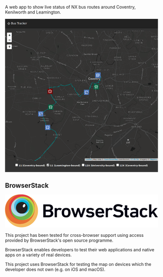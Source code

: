 A web app to show live status of NX bus routes around Coventry, Kenilworth and Leamington.

![Screenshot](screenshot.png)

BrowserStack
------------

[![BrowserStack logo](browserstack.svg)](https://www.browserstack.com)

This project has been tested for cross-browser support using access provided by BrowserStack's open source programme.

BrowserStack enables developers to test their web applications and native apps on a variety of real devices.

This project uses BrowserStack for testing the map on devices which the developer does not own (e.g. on iOS and macOS).
